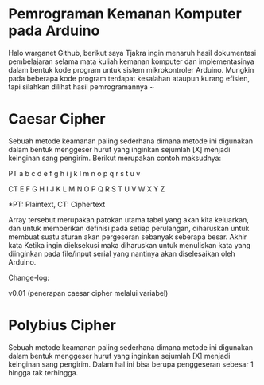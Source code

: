 # Pemrograman Kemanan Komputer pada Arduino
Halo warganet Github, berikut saya Tjakra ingin menaruh hasil dokumentasi pembelajaran selama mata kuliah kemanan komputer dan implementasinya dalam bentuk kode program untuk sistem mikrokontroler Arduino.
Mungkin pada beberapa kode program terdapat kesalahan ataupun kurang efisien, tapi silahkan dilihat hasil pemrogramannya ~

# Caesar Cipher
Sebuah metode keamanan paling sederhana dimana metode ini digunakan dalam bentuk menggeser huruf yang inginkan sejumlah [X] menjadi keinginan sang pengirim. Berikut merupakan contoh maksudnya:

PT	a	b	c	d	e	f	g	h	i	j	k	l	m	n	o	p	q	r	s	t	u	v

CT	E	F	G	H	I	J	K	L	M	N	O	P	Q	R	S	T	U	V	W	X	Y	Z

*PT: Plaintext, CT: Ciphertext

Array tersebut merupakan patokan utama tabel yang akan kita keluarkan, dan untuk memberikan definisi pada setiap perulangan, diharuskan untuk membuat suatu aturan akan pergeseran sebanyak seberapa besar. Akhir kata Ketika ingin dieksekusi maka diharuskan untuk menuliskan kata yang diinginkan pada file/input serial yang nantinya akan diselesaikan oleh Arduino.

Change-log:

v0.01 (penerapan caesar cipher melalui variabel)

# Polybius Cipher
Sebuah metode keamanan paling sederhana dimana metode ini digunakan dalam bentuk menggeser huruf yang inginkan sejumlah [X] menjadi keinginan sang pengirim. Dalam hal ini bisa berupa penggeseran sebesar 1 hingga tak terhingga.
